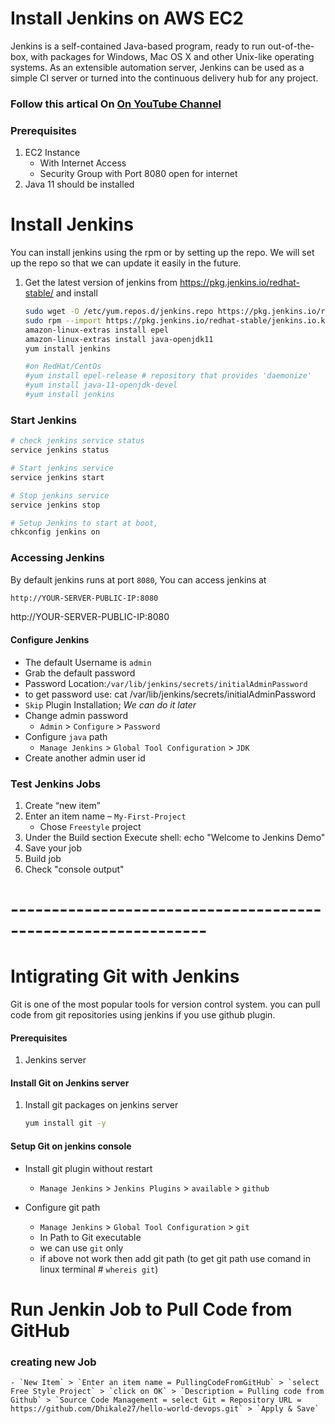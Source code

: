 # Install Jenkins on AWS EC2
Jenkins is a self-contained Java-based program, ready to run out-of-the-box, with packages for Windows, Mac OS X and other Unix-like operating systems. As an extensible automation server, Jenkins can be used as a simple CI server or turned into the continuous delivery hub for any project.

### Follow this artical On [On YouTube Channel](https://youtu.be/ERR7cqW28FY)

### Prerequisites
1. EC2 Instance
    - With Internet Access
    - Security Group with Port 8080 open for internet
2. Java 11 should be installed

# Install Jenkins
You can install jenkins using the rpm or by setting up the repo. We will set up the repo so that we can update it easily in the future.

1. Get the latest version of jenkins from https://pkg.jenkins.io/redhat-stable/ and install
   ```sh
   sudo wget -O /etc/yum.repos.d/jenkins.repo https://pkg.jenkins.io/redhat-stable/jenkins.repo
   sudo rpm --import https://pkg.jenkins.io/redhat-stable/jenkins.io.key
   amazon-linux-extras install epel 
   amazon-linux-extras install java-openjdk11
   yum install jenkins
   
   #on RedHat/CentOs 
   #yum install epel-release # repository that provides 'daemonize'
   #yum install java-11-openjdk-devel
   #yum install jenkins
   ```
### Start Jenkins
   ```sh
   # check jenkins service status
   service jenkins status
   
   # Start jenkins service
   service jenkins start
   
   # Stop jenkins service
   service jenkins stop

   # Setup Jenkins to start at boot,
   chkconfig jenkins on
   ```
### Accessing Jenkins
   By default jenkins runs at port `8080`, You can access jenkins at
   ```sh
   http://YOUR-SERVER-PUBLIC-IP:8080
   ```

http://YOUR-SERVER-PUBLIC-IP:8080

  #### Configure Jenkins
- The default Username is `admin`
- Grab the default password 
- Password Location:`/var/lib/jenkins/secrets/initialAdminPassword`
- to get password use: cat /var/lib/jenkins/secrets/initialAdminPassword
- `Skip` Plugin Installation; _We can do it later_
- Change admin password
   - `Admin` > `Configure` > `Password`
- Configure `java` path
  - `Manage Jenkins` > `Global Tool Configuration` > `JDK`  
- Create another admin user id


### Test Jenkins Jobs
1. Create “new item”
1. Enter an item name – `My-First-Project`
   - Chose `Freestyle` project
1. Under the Build section
	Execute shell: echo "Welcome to Jenkins Demo"
1. Save your job 
1. Build job
1. Check "console output"


# --------------------------------------------------------------

# Intigrating Git with Jenkins
Git is one of the most popular tools for version control system. you can pull code from git repositories using jenkins if you use github plugin. 


#### Prerequisites
1. Jenkins server 

#### Install Git on Jenkins server
1. Install git packages on jenkins server
   ```sh
   yum install git -y
   ```

#### Setup Git on jenkins console
- Install git plugin without restart  
  - `Manage Jenkins` > `Jenkins Plugins` > `available` > `github`

- Configure git path
  - `Manage Jenkins` > `Global Tool Configuration` > `git`
  - In Path to Git executable
   - we can use `git` only
   - if above not work then add git path (to get git path use comand in linux terminal # `whereis git`)
 
 
# Run Jenkin Job to Pull Code from GitHub

### creating new Job
	- `New Item` > `Enter an item name = PullingCodeFromGitHub` > `select Free Style Project` > `click on OK` > `Description = Pulling code from Github` > `Source Code Management = select Git = Repository URL = https://github.com/Dhikale27/hello-world-devops.git` > `Apply & Save`
